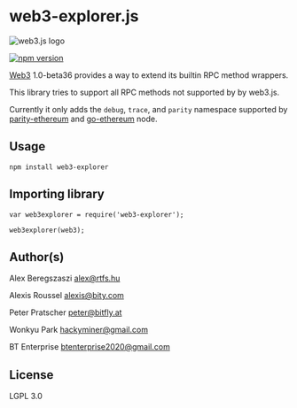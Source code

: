 # web3-explorer.js

![web3.js logo](https://raw.githubusercontent.com/ethereum/web3.js/1.0/assets/web3js.svg?sanitize=true)

[![npm version](https://badge.fury.io/js/web3-explorer.svg)](https://badge.fury.io/js/web3-explorer)

[Web3](https://github.com/ethereum/web3.js) 1.0-beta36 provides a way to extend its builtin RPC method wrappers.

This library tries to support all RPC methods not supported by by web3.js.

Currently it only adds the `debug`, `trace`, and `parity` namespace supported by [parity-ethereum](https://github.com/paritytech/parity-ethereum) and [go-ethereum](https://github.com/ethereum/go-ethereum) node.

## Usage

`npm install web3-explorer`

## Importing library

`var web3explorer = require('web3-explorer');`

`web3explorer(web3);`

## Author(s)

Alex Beregszaszi <alex@rtfs.hu>

Alexis Roussel <alexis@bity.com>

Peter Pratscher <peter@bitfly.at>

Wonkyu Park <hackyminer@gmail.com>

BT Enterprise <btenterprise2020@gmail.com>

## License

LGPL 3.0
